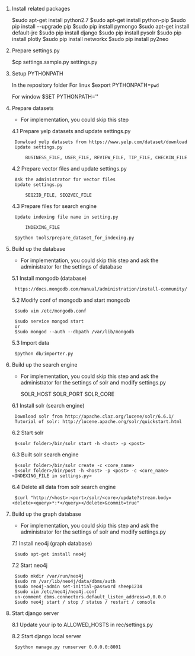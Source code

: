 
1. Install related packages

    $sudo apt-get install python2.7
    $sudo apt-get install python-pip
    $sudo pip install --upgrade pip
    $sudo pip install pymongo
    $sudo apt-get install default-jre
    $sudo pip install django
    $sudo pip install pysolr
    $sudo pip install plotly
    $sudo pip install networkx
    $sudo pip install py2neo




2. Prepare settings.py

    $cp settings.sample.py settings.py


3. Setup PYTHONPATH

    In the repository folder
    For linux
    $export PYTHONPATH=`pwd`

    For window
    $SET PYTHONPATH='<repository folder>'


4. Prepare datasets

    * For implementation, you could skip this step

    4.1 Prepare yelp datasets and update settings.py

        Donwload yelp datasets from https://www.yelp.com/dataset/download
        Update settings.py
        
            BUSINESS_FILE, USER_FILE, REVIEW_FILE, TIP_FILE, CHECKIN_FILE

    4.2 Prepare vector files and update settings.py

        Ask the administrator for vector files
        Update settings.py

            SEQ2ID_FILE, SEQ2VEC_FILE

    4.3 Prepare files for search engine

        Update indexing file name in setting.py

            INDEXING_FILE

        $python tools/prepare_dataset_for_indexing.py



5. Build up the database

    * For implementation, you could skip this step and
      ask the administrator for the settings of database

    5.1 Install mongodb (database)

        https://docs.mongodb.com/manual/administration/install-community/

    5.2 Modify conf of mongodb and start mongodb

        $sudo vim /etc/mongodb.conf

        $sudo service mongod start
        or
        $sudo mongod --auth --dbpath /var/lib/mongodb

    5.3 Import data

        $python db/importer.py


6. Build up the search engine

    * For implementation, you could skip this step and
      ask the administrator for the settings of solr and modify settings.py

        SOLR_HOST
        SOLR_PORT
        SOLR_CORE

    6.1 Install solr (search engine)

        Download solr from http://apache.claz.org/lucene/solr/6.6.1/
        Tutorial of solr: http://lucene.apache.org/solr/quickstart.html

    6.2 Start solr

        $<solr folder>/bin/solr start -h <host> -p <post>

    6.3 Built solr search engine

        $<solr folder>/bin/solr create -c <core_name>
        $<solr folder>/bin/post -h <host> -p <post> -c <core_name> <INDEXING_FILE in settings.py>

    6.4 Delete all data from solr search engine

        $curl "http://<host>:<port>/solr/<core>/update?stream.body=<delete><query>*:*</query></delete>&commit=true"

7. Build up the graph database

    * For implementation, you could skip this step and
      ask the administrator for the settings of solr and modify settings.py

    7.1 Install neo4j (graph database)
    
        $sudo apt-get install neo4j

    7.2 Start neo4j

        $sudo mkdir /var/run/neo4j
        $sudo rm /var/lib/neo4j/data/dbms/auth
        $sudo neo4j-admin set-initial-password sheep1234
        $sudo vim /etc/neo4j/neo4j.conf
        un-comment dbms.connectors.default_listen_address=0.0.0.0
        $sudo neo4j start / stop / status / restart / console


8. Start django server

    8.1 Update your ip to ALLOWED_HOSTS in rec/settings.py

    8.2 Start django local server

        $python manage.py runserver 0.0.0.0:8001
